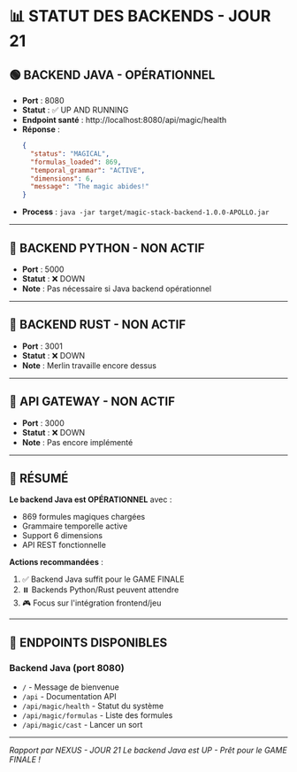# 📊 STATUT DES BACKENDS - JOUR 21

## 🟢 BACKEND JAVA - OPÉRATIONNEL

- **Port** : 8080
- **Statut** : ✅ UP AND RUNNING
- **Endpoint santé** : http://localhost:8080/api/magic/health
- **Réponse** :
  ```json
  {
    "status": "MAGICAL",
    "formulas_loaded": 869,
    "temporal_grammar": "ACTIVE",
    "dimensions": 6,
    "message": "The magic abides!"
  }
  ```
- **Process** : `java -jar target/magic-stack-backend-1.0.0-APOLLO.jar`

---

## 🔴 BACKEND PYTHON - NON ACTIF

- **Port** : 5000
- **Statut** : ❌ DOWN
- **Note** : Pas nécessaire si Java backend opérationnel

---

## 🔴 BACKEND RUST - NON ACTIF

- **Port** : 3001  
- **Statut** : ❌ DOWN
- **Note** : Merlin travaille encore dessus

---

## 🔴 API GATEWAY - NON ACTIF

- **Port** : 3000
- **Statut** : ❌ DOWN
- **Note** : Pas encore implémenté

---

## 🎯 RÉSUMÉ

**Le backend Java est OPÉRATIONNEL** avec :
- 869 formules magiques chargées
- Grammaire temporelle active
- Support 6 dimensions
- API REST fonctionnelle

**Actions recommandées** :
1. ✅ Backend Java suffit pour le GAME FINALE
2. ⏸️ Backends Python/Rust peuvent attendre
3. 🎮 Focus sur l'intégration frontend/jeu

---

## 📡 ENDPOINTS DISPONIBLES

### Backend Java (port 8080)
- `/` - Message de bienvenue
- `/api` - Documentation API
- `/api/magic/health` - Statut du système
- `/api/magic/formulas` - Liste des formules
- `/api/magic/cast` - Lancer un sort

---

*Rapport par NEXUS - JOUR 21*
*Le backend Java est UP - Prêt pour le GAME FINALE !*